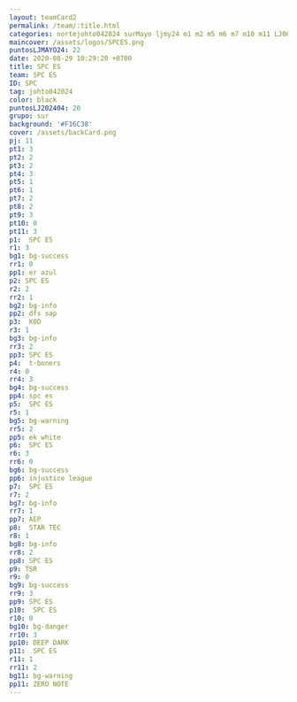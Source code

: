 ```yaml
---
layout: teamCard2
permalink: /team/:title.html
categories: nortejohto042024 surMayo ljmy24 m1 m2 m5 m6 m7 m10 m11 LJ06
maincover: /assets/logos/SPCES.png
puntosLJMAYO24: 22
date: 2020-08-29 10:29:20 +0700
title: SPC ES
team: SPC ES
ID: SPC
tag: johto042024
color: black
puntosLJ202404: 20
grupo: sur
background: '#F16C38'
cover: /assets/backCard.png
pj: 11
pt1: 3
pt2: 2
pt3: 2
pt4: 3
pt5: 1
pt6: 1
pt7: 2
pt8: 2
pt9: 3
pt10: 0
pt11: 3
p1:  SPC ES
r1: 3
bg1: bg-success
rr1: 0
pp1: er azul
p2: SPC ES
r2: 2
rr2: 1
bg2: bg-info
pp2: dfs sap
p3:  KOD
r3: 1
bg3: bg-info
rr3: 2
pp3: SPC ES
p4:  t-boners
r4: 0
rr4: 3
bg4: bg-success
pp4: spc es
p5:  SPC ES
r5: 1
bg5: bg-warning
rr5: 2
pp5: ek white
p6:  SPC ES
r6: 3
rr6: 0
bg6: bg-success
pp6: injustice league
p7:  SPC ES
r7: 2
bg7: bg-info
rr7: 1
pp7: AEP
p8:  STAR TEC
r8: 1
bg8: bg-info
rr8: 2
pp8: SPC ES
p9: TSR
r9: 0
bg9: bg-success
rr9: 3
pp9: SPC ES
p10:  SPC ES
r10: 0
bg10: bg-danger
rr10: 3
pp10: DEEP DARK
p11:  SPC ES
r11: 1
rr11: 2
bg11: bg-warning
pp11: ZERO NOTE
---
```



